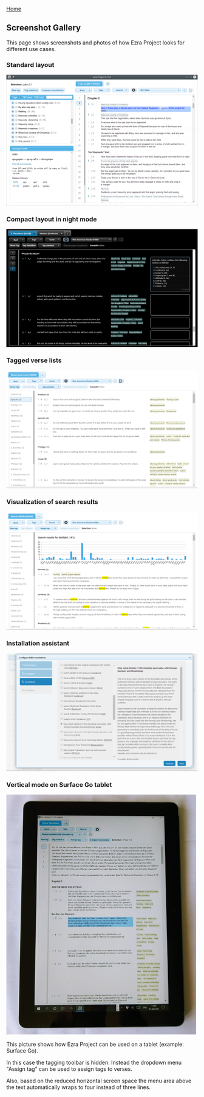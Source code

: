 <p id="navigation">
  <a href="https://www.ezra-project.net">Home</a>
</p>

## Screenshot Gallery

This page shows screenshots and photos of how Ezra Project looks for different use cases.

### Standard layout

![Ezra Project 0.11.0](/assets/screenshots/ezra_project_0_11_0.png "Ezra Project 0.11.0")

### Compact layout in night mode

![Ezra Project 0.13.0 Night Mode](/assets/screenshots/ezra_project_0_13_0_night_mode.png "Ezra Project 0.13.0 Night Mode")

### Tagged verse lists

![Ezra Project 0.13.0 Tagged Verse List](/assets/screenshots/ezra_project_0_13_0_tagged_verse_list.png "Ezra Project 0.13.0 Tagged Verse List")

### Visualization of search results

![Ezra Project 0.13.0 Search Results](/assets/screenshots/ezra_project_0_13_0_search_results.png "Ezra Project 0.13.0 Search Results")

### Installation assistant

![Ezra Project 0.13.0 Installation Assistant](/assets/screenshots/ezra_project_0_13_0_install_assistant.png "Ezra Project 0.13.0 Install Assistant")

### Vertical mode on Surface Go tablet

<img src="/assets/screenshots/ezra_project_0_13_0_surface_go.jpg" alt="Ezra Project 0.13.0 on Surface Go" width="500"/>

This picture shows how Ezra Project can be used on a tablet (example: Surface Go).

In this case the tagging toolbar is hidden. Instead the dropdown menu "Assign tag" can be used to assign tags to verses.

Also, based on the reduced horizontal screen space the menu area above the text automatically wraps to four instead of three lines.

<div style="clear: both; padding-top: 1em"></div>
